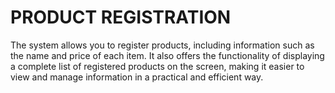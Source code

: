 # PRODUCT REGISTRATION

The system allows you to register products, including information such as the name and price of each item. It also offers the functionality of displaying a complete list of registered products on the screen, making it easier to view and manage information in a practical and efficient way.

##

